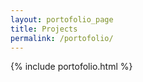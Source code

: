 ```yaml
---
layout: portofolio_page
title: Projects
permalink: /portofolio/
---
```


{% include portofolio.html %}

